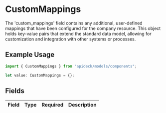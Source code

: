 # CustomMappings

The 'custom_mappings' field contains any additional, user-defined mappings that have been configured for the company resource. This object holds key-value pairs that extend the standard data model, allowing for customization and integration with other systems or processes.

## Example Usage

```typescript
import { CustomMappings } from "apideck/models/components";

let value: CustomMappings = {};
```

## Fields

| Field       | Type        | Required    | Description |
| ----------- | ----------- | ----------- | ----------- |
